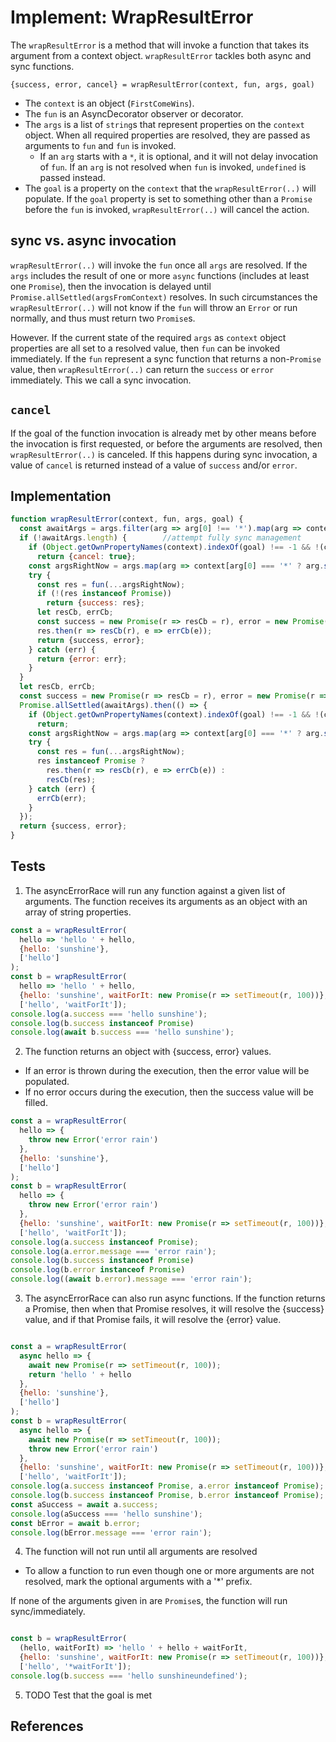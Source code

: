 # Implement: WrapResultError

The `wrapResultError` is a method that will invoke a function that takes its argument from a context object. `wrapResultError` tackles both async and sync functions.

`{success, error, cancel} = wrapResultError(context, fun, args, goal)`

* The `context` is an object (`FirstComeWins`).
* The `fun` is an AsyncDecorator observer or decorator.
* The `args` is a list of `string`s that represent properties on the `context` object. When all required properties are resolved, they are passed as arguments to `fun` and `fun` is invoked.
	* If an `arg` starts with a `*`, it is optional, and it will not delay invocation of `fun`. If an `arg` is not resolved when `fun` is invoked, `undefined` is passed instead.
* The `goal` is a property on the `context` that the `wrapResultError(..)` will populate. If the `goal` property is set to something other than a `Promise` before the `fun` is invoked, `wrapResultError(..)` will cancel the action.

## sync vs. async invocation

`wrapResultError(..)` will invoke the `fun` once all `args` are resolved. If the `args` includes the result of one or more `async` functions (includes at least one `Promise`), then the invocation is delayed until `Promise.allSettled(argsFromContext)` resolves. In such circumstances the `wrapResultError(..)` will not know if the `fun` will throw an `Error` or run normally, and thus must return two `Promise`s.

However. If the current state of the required `args` as `context` object properties are all set to a resolved value, then `fun` can be invoked immediately. If the `fun` represent a sync function that returns a non-`Promise` value, then `wrapResultError(..)` can return the `success` or `error` immediately. This we call a sync invocation.

## `cancel`

If the goal of the function invocation is already met by other means before the invocation is first requested, or before the arguments are resolved, then `wrapResultError(..)` is canceled. If this happens during sync invocation, a value of `cancel` is returned instead of a value of `success` and/or `error`.

## Implementation

```javascript
function wrapResultError(context, fun, args, goal) {
  const awaitArgs = args.filter(arg => arg[0] !== '*').map(arg => context[arg]).filter(arg => arg instanceof Promise);
  if (!awaitArgs.length) {        //attempt fully sync management
    if (Object.getOwnPropertyNames(context).indexOf(goal) !== -1 && !(context[goal] instanceof Promise))
      return {cancel: true};
    const argsRightNow = args.map(arg => context[arg[0] === '*' ? arg.substr(1) : arg]).map(arg => arg instanceof Promise ? undefined : arg);
    try {
      const res = fun(...argsRightNow);
      if (!(res instanceof Promise))
        return {success: res};
      let resCb, errCb;
      const success = new Promise(r => resCb = r), error = new Promise(r => errCb = r);
      res.then(r => resCb(r), e => errCb(e));
      return {success, error};
    } catch (err) {
      return {error: err};
    }
  }
  let resCb, errCb;
  const success = new Promise(r => resCb = r), error = new Promise(r => errCb = r);
  Promise.allSettled(awaitArgs).then(() => {
    if (Object.getOwnPropertyNames(context).indexOf(goal) !== -1 && !(context[goal] instanceof Promise))
      return;
    const argsRightNow = args.map(arg => context[arg[0] === '*' ? arg.substr(1) : arg]).map(arg => arg instanceof Promise ? undefined : arg);
    try {
      const res = fun(...argsRightNow);
      res instanceof Promise ?
        res.then(r => resCb(r), e => errCb(e)) :
        resCb(res);
    } catch (err) {
      errCb(err);
    }
  });
  return {success, error};
}
```

## Tests

1. The asyncErrorRace will run any function against a given list of arguments. The function receives its arguments as an object with an array of string properties.

```javascript
const a = wrapResultError(
  hello => 'hello ' + hello,
  {hello: 'sunshine'},
  ['hello']
);
const b = wrapResultError(
  hello => 'hello ' + hello,
  {hello: 'sunshine', waitForIt: new Promise(r => setTimeout(r, 100))},
  ['hello', 'waitForIt']);
console.log(a.success === 'hello sunshine');
console.log(b.success instanceof Promise)
console.log(await b.success === 'hello sunshine');
```

2. The function returns an object with {success, error} values.

* If an error is thrown during the execution, then the error value will be populated.
* If no error occurs during the execution, then the success value will be filled.

```javascript
const a = wrapResultError(
  hello => {
    throw new Error('error rain')
  },
  {hello: 'sunshine'},
  ['hello']
);
const b = wrapResultError(
  hello => {
    throw new Error('error rain')
  },
  {hello: 'sunshine', waitForIt: new Promise(r => setTimeout(r, 100))},
  ['hello', 'waitForIt']);
console.log(a.success instanceof Promise);
console.log(a.error.message === 'error rain');
console.log(b.success instanceof Promise)
console.log(b.error instanceof Promise)
console.log((await b.error).message === 'error rain');
```

3. The asyncErrorRace can also run async functions. If the function returns a Promise, then when that Promise resolves, it will resolve the {success} value, and if that Promise fails, it will resolve the {error} value.

```javascript

const a = wrapResultError(
  async hello => {
    await new Promise(r => setTimeout(r, 100));
    return 'hello ' + hello
  },
  {hello: 'sunshine'},
  ['hello']
);
const b = wrapResultError(
  async hello => {
    await new Promise(r => setTimeout(r, 100));
    throw new Error('error rain')
  },
  {hello: 'sunshine', waitForIt: new Promise(r => setTimeout(r, 100))},
  ['hello', 'waitForIt']);
console.log(a.success instanceof Promise, a.error instanceof Promise);
console.log(b.success instanceof Promise, b.error instanceof Promise);
const aSuccess = await a.success;
console.log(aSuccess === 'hello sunshine');
const bError = await b.error;
console.log(bError.message === 'error rain');
```

4. The function will not run until all arguments are resolved

* To allow a function to run even though one or more arguments are not resolved, mark the optional arguments with a '*' prefix.

If none of the arguments given in are `Promise`s, the function will run sync/immediately.

```javascript

const b = wrapResultError(
  (hello, waitForIt) => 'hello ' + hello + waitForIt,
  {hello: 'sunshine', waitForIt: new Promise(r => setTimeout(r, 100))},
  ['hello', '*waitForIt']);
console.log(b.success === 'hello sunshineundefined');
```

5. TODO Test that the goal is met

## References 

